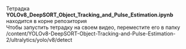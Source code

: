 Тетрадка **YOLOv8_DeepSORT_Object_Tracking_and_Pulse_Estimation.ipynb** находится в корне репозитория \
Чтобы запустить тетрадку на своем видео, переместите его в папку /content/YOLOv8-DeepSORT-Object-Tracking-and-Pulse-Estimation-2/ultralytics/yolo/v8/detect
